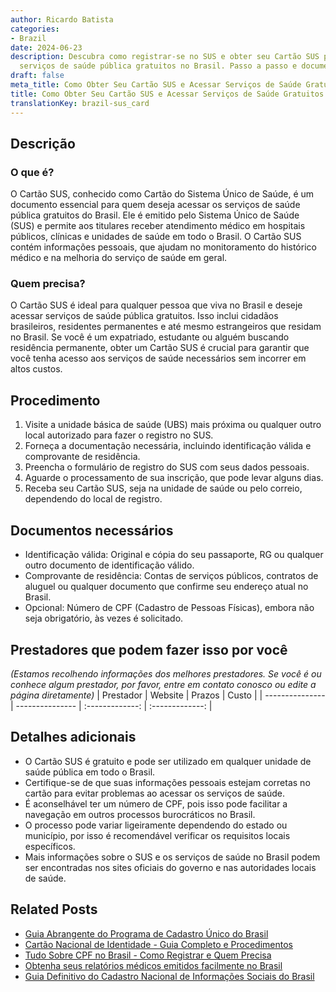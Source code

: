 ```yaml
---
author: Ricardo Batista
categories:
- Brazil
date: 2024-06-23
description: Descubra como registrar-se no SUS e obter seu Cartão SUS para acessar
  serviços de saúde pública gratuitos no Brasil. Passo a passo e documentos necessários.
draft: false
meta_title: Como Obter Seu Cartão SUS e Acessar Serviços de Saúde Gratuitos
title: Como Obter Seu Cartão SUS e Acessar Serviços de Saúde Gratuitos
translationKey: brazil-sus_card
---
```



## Descrição
### O que é?
O Cartão SUS, conhecido como Cartão do Sistema Único de Saúde, é um documento essencial para quem deseja acessar os serviços de saúde pública gratuitos do Brasil. Ele é emitido pelo Sistema Único de Saúde (SUS) e permite aos titulares receber atendimento médico em hospitais públicos, clínicas e unidades de saúde em todo o Brasil. O Cartão SUS contém informações pessoais, que ajudam no monitoramento do histórico médico e na melhoria do serviço de saúde em geral.

### Quem precisa?
O Cartão SUS é ideal para qualquer pessoa que viva no Brasil e deseje acessar serviços de saúde pública gratuitos. Isso inclui cidadãos brasileiros, residentes permanentes e até mesmo estrangeiros que residam no Brasil. Se você é um expatriado, estudante ou alguém buscando residência permanente, obter um Cartão SUS é crucial para garantir que você tenha acesso aos serviços de saúde necessários sem incorrer em altos custos.

## Procedimento

1. Visite a unidade básica de saúde (UBS) mais próxima ou qualquer outro local autorizado para fazer o registro no SUS.
2. Forneça a documentação necessária, incluindo identificação válida e comprovante de residência.
3. Preencha o formulário de registro do SUS com seus dados pessoais.
4. Aguarde o processamento de sua inscrição, que pode levar alguns dias.
5. Receba seu Cartão SUS, seja na unidade de saúde ou pelo correio, dependendo do local de registro.

## Documentos necessários

- Identificação válida: Original e cópia do seu passaporte, RG ou qualquer outro documento de identificação válido.
- Comprovante de residência: Contas de serviços públicos, contratos de aluguel ou qualquer documento que confirme seu endereço atual no Brasil.
- Opcional: Número de CPF (Cadastro de Pessoas Físicas), embora não seja obrigatório, às vezes é solicitado.

## Prestadores que podem fazer isso por você
_(Estamos recolhendo informações dos melhores prestadores. Se você é ou conhece algum prestador, por favor, entre em contato conosco ou edite a página diretamente)_
| Prestador       |     Website     |     Prazos       |       Custo      |
| --------------- | --------------- |  :-------------:  | :-------------: |

## Detalhes adicionais

- O Cartão SUS é gratuito e pode ser utilizado em qualquer unidade de saúde pública em todo o Brasil.
- Certifique-se de que suas informações pessoais estejam corretas no cartão para evitar problemas ao acessar os serviços de saúde.
- É aconselhável ter um número de CPF, pois isso pode facilitar a navegação em outros processos burocráticos no Brasil.
- O processo pode variar ligeiramente dependendo do estado ou município, por isso é recomendável verificar os requisitos locais específicos.
- Mais informações sobre o SUS e os serviços de saúde no Brasil podem ser encontradas nos sites oficiais do governo e nas autoridades locais de saúde.
## Related Posts

- [Guia Abrangente do Programa de Cadastro Único do Brasil](https://tramitit.com/portuguese/guides/brazil/cadastro_único/)
- [Cartão Nacional de Identidade - Guia Completo e Procedimentos](https://tramitit.com/portuguese/guides/brazil/documento_de_identidade/)
- [Tudo Sobre CPF no Brasil - Como Registrar e Quem Precisa](https://tramitit.com/portuguese/guides/brazil/cadastro_de_pessoas_físicas/)
- [Obtenha seus relatórios médicos emitidos facilmente no Brasil](https://tramitit.com/portuguese/guides/brazil/emissão_de_laudo_médico/)
- [Guia Definitivo do Cadastro Nacional de Informações Sociais do Brasil](https://tramitit.com/portuguese/guides/brazil/cadastro_nacional_de_informações_sociais/)